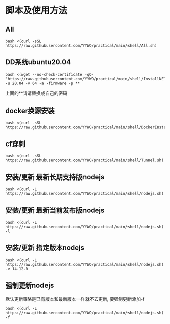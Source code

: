 # 脚本及使用方法
## All
```
bash <(curl -sSL https://raw.githubusercontent.com/YYWO/practical/main/shell/All.sh)
```
## DD系统ubuntu20.04
```
bash <(wget --no-check-certificate -qO- 'https://raw.githubusercontent.com/YYWO/practical/main/shell/InstallNET.sh') -u 20.04 -v 64 -a -firmware -p **
```
上面的**请请替换成自己的密码
## docker换源安装
```
bash <(curl -sSL https://raw.githubusercontent.com/YYWO/practical/main/shell/DockerInstallation.sh)
```
## cf穿刺
```
bash <(curl -sSL https://raw.githubusercontent.com/YYWO/practical/main/shell/Tunnel.sh)
```
## 安装/更新 最新长期支持版nodejs
```
bash <(curl -L https://raw.githubusercontent.com/YYWO/practical/main/shell/nodejs.sh)
```
## 安装/更新 最新当前发布版nodejs
```
bash <(curl -L https://raw.githubusercontent.com/YYWO/practical/main/shell/nodejs.sh) -l
```
## 安装/更新 指定版本nodejs
```
bash <(curl -L https://raw.githubusercontent.com/YYWO/practical/main/shell/nodejs.sh) -v 14.12.0
``` 
## 强制更新nodejs
默认更新策略是已有版本和最新版本一样就不去更新, 要强制更新添加-f
```
bash <(curl -L https://raw.githubusercontent.com/YYWO/practical/main/shell/nodejs.sh) -f
```

